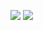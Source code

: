[![](http://cf.way2muchnoise.eu/full_sao-ui_downloads.svg)](https://minecraft.curseforge.com/projects/sao-ui)
[![](http://cf.way2muchnoise.eu/versions/Available%20for%20MC_sao-ui_all.svg)](http://minecraft.curseforge.com/projects/sao-ui)
